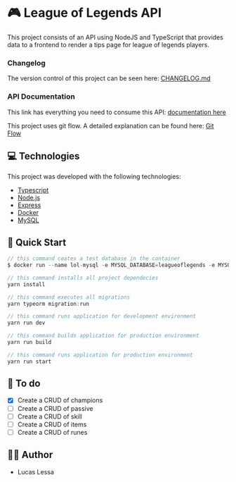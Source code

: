 # 🎮 League of Legends API
This project consists of an API using NodeJS and TypeScript that provides data to a frontend to render a tips page for league of legends players.

### Changelog
The version control of this project can be seen here: [CHANGELOG.md](changelog.md)

### API Documentation
This link has everything you need to consume this API: [documentation here](https://www.notion.so/League-of-Legends-API-docs-85eb51ad203b42e8aaf923612dd9489c)

This project uses git flow. A detailed explanation can be found here: [Git Flow](https://git-scm.com/book/en/v2/Git-Flow-Basics)
## 💻 Technologies
This project was developed with the following technologies:

- [Typescript](https://www.typescriptlang.org/)
- [Node.js](https://nodejs.org/en/)
- [Express](https://expressjs.com/pt-br/)
- [Docker](https://www.docker.com/)
- [MySQL](https://www.mysql.com/)

## 🏁 Quick Start
``` js
// this command ceates a test database in the container
$ docker run --name lol-mysql -e MYSQL_DATABASE=leagueoflegends -e MYSQL_ROOT_PASSWORD=password -p 3306:3306 --restart always -d mysql:latest

// this command installs all project dependecies 
yarn install

// this command executes all migrations
yarn typeorm migration:run

// this command runs application for development environment
yarn run dev

// this command builds application for production environment
yarn run build

// this command runs application for production environment
yarn run start
```

## 🚀 To do
- [x] Create a CRUD of champions
- [ ] Create a CRUD of passive
- [ ] Create a CRUD of skill
- [ ] Create a CRUD of items
- [ ] Create a CRUD of runes

## 🧑‍💻 Author
- Lucas Lessa

